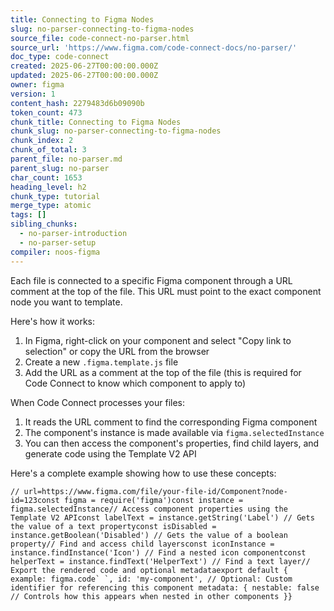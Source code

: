 ```yaml
---
title: Connecting to Figma Nodes
slug: no-parser-connecting-to-figma-nodes
source_file: code-connect-no-parser.html
source_url: 'https://www.figma.com/code-connect-docs/no-parser/'
doc_type: code-connect
created: 2025-06-27T00:00:00.000Z
updated: 2025-06-27T00:00:00.000Z
owner: figma
version: 1
content_hash: 2279483d6b09090b
token_count: 473
chunk_title: Connecting to Figma Nodes
chunk_slug: no-parser-connecting-to-figma-nodes
chunk_index: 2
chunk_of_total: 3
parent_file: no-parser.md
parent_slug: no-parser
char_count: 1653
heading_level: h2
chunk_type: tutorial
merge_type: atomic
tags: []
sibling_chunks:
  - no-parser-introduction
  - no-parser-setup
compiler: noos-figma
---
```


Each file is connected to a specific Figma component through a URL comment at the top of the file. This URL must point to the exact component node you want to template.

Here's how it works:

1. In Figma, right-click on your component and select "Copy link to selection" or copy the URL from the browser
2. Create a new `.figma.template.js` file
3. Add the URL as a comment at the top of the file (this is required for Code Connect to know which component to apply to)

When Code Connect processes your files:

1. It reads the URL comment to find the corresponding Figma component
2. The component's instance is made available via `figma.selectedInstance`
3. You can then access the component's properties, find child layers, and generate code using the Template V2 API

Here's a complete example showing how to use these concepts:

```
// url=https://www.figma.com/file/your-file-id/Component?node-id=123const figma = require('figma')const instance = figma.selectedInstance// Access component properties using the Template V2 APIconst labelText = instance.getString('Label') // Gets the value of a text propertyconst isDisabled = instance.getBoolean('Disabled') // Gets the value of a boolean property// Find and access child layersconst iconInstance = instance.findInstance('Icon') // Find a nested icon componentconst helperText = instance.findText('HelperText') // Find a text layer// Export the rendered code and optional metadataexport default { example: figma.code` `, id: 'my-component', // Optional: Custom identifier for referencing this component metadata: { nestable: false // Controls how this appears when nested in other components }}
```
